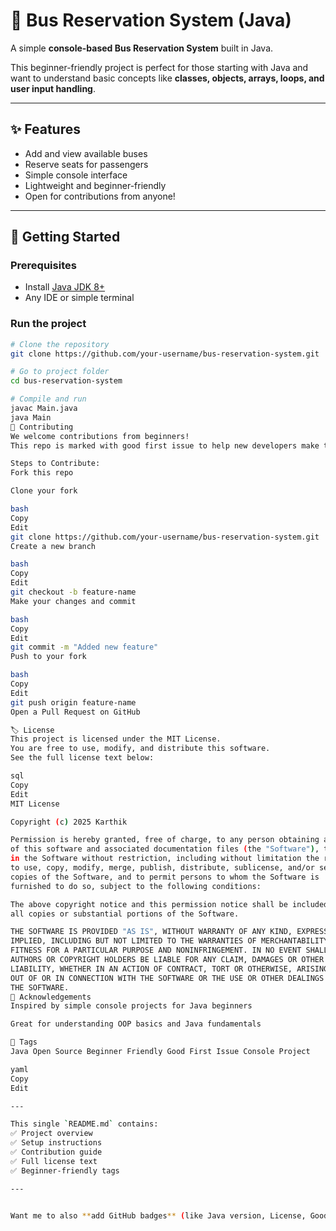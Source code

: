 # 🚌 Bus Reservation System (Java)

A simple **console-based Bus Reservation System** built in Java.  

This beginner-friendly project is perfect for those starting with Java and want to understand basic concepts like **classes, objects, arrays, loops, and user input handling**.  

---

## ✨ Features

- Add and view available buses  
- Reserve seats for passengers  
- Simple console interface  
- Lightweight and beginner-friendly  
- Open for contributions from anyone!

---

## 🚀 Getting Started

### Prerequisites
- Install [Java JDK 8+](https://www.oracle.com/java/technologies/javase-downloads.html)
- Any IDE or simple terminal

### Run the project
```bash
# Clone the repository
git clone https://github.com/your-username/bus-reservation-system.git

# Go to project folder
cd bus-reservation-system

# Compile and run
javac Main.java
java Main
🤝 Contributing
We welcome contributions from beginners!
This repo is marked with good first issue to help new developers make their first pull request.

Steps to Contribute:
Fork this repo

Clone your fork

bash
Copy
Edit
git clone https://github.com/your-username/bus-reservation-system.git
Create a new branch

bash
Copy
Edit
git checkout -b feature-name
Make your changes and commit

bash
Copy
Edit
git commit -m "Added new feature"
Push to your fork

bash
Copy
Edit
git push origin feature-name
Open a Pull Request on GitHub

🏷️ License
This project is licensed under the MIT License.
You are free to use, modify, and distribute this software.
See the full license text below:

sql
Copy
Edit
MIT License

Copyright (c) 2025 Karthik

Permission is hereby granted, free of charge, to any person obtaining a copy
of this software and associated documentation files (the "Software"), to deal
in the Software without restriction, including without limitation the rights
to use, copy, modify, merge, publish, distribute, sublicense, and/or sell
copies of the Software, and to permit persons to whom the Software is
furnished to do so, subject to the following conditions:

The above copyright notice and this permission notice shall be included in
all copies or substantial portions of the Software.

THE SOFTWARE IS PROVIDED "AS IS", WITHOUT WARRANTY OF ANY KIND, EXPRESS OR
IMPLIED, INCLUDING BUT NOT LIMITED TO THE WARRANTIES OF MERCHANTABILITY,
FITNESS FOR A PARTICULAR PURPOSE AND NONINFRINGEMENT. IN NO EVENT SHALL THE
AUTHORS OR COPYRIGHT HOLDERS BE LIABLE FOR ANY CLAIM, DAMAGES OR OTHER
LIABILITY, WHETHER IN AN ACTION OF CONTRACT, TORT OR OTHERWISE, ARISING FROM,
OUT OF OR IN CONNECTION WITH THE SOFTWARE OR THE USE OR OTHER DEALINGS IN
THE SOFTWARE.
🏁 Acknowledgements
Inspired by simple console projects for Java beginners

Great for understanding OOP basics and Java fundamentals

📌 Tags
Java Open Source Beginner Friendly Good First Issue Console Project

yaml
Copy
Edit

---

This single `README.md` contains:  
✅ Project overview  
✅ Setup instructions  
✅ Contribution guide  
✅ Full license text  
✅ Beginner-friendly tags  

---


Want me to also **add GitHub badges** (like Java version, License, Good First Issue) to make it look more professional?


